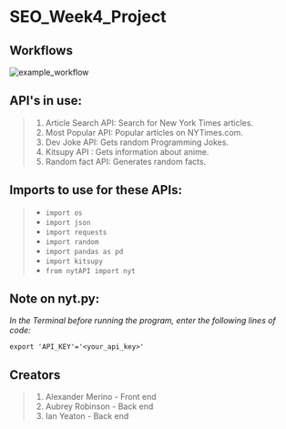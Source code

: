 # SEO_Week4_Project

## Workflows
![example_workflow](https://github.com/alexmerino13/SEO_Week4_Project/actions/workflows/lintntest.yaml/badge.svg?event=push)

## API's in use:
> 1. Article Search API: Search for New York Times articles.
> 2. Most Popular API:	Popular articles on NYTimes.com.
> 3. Dev Joke API: Gets random Programming Jokes.
> 4. Kitsupy API : Gets information about anime.
> 5. Random fact API: Generates random facts.

## Imports to use for these APIs:
>    * `import os`
>    * `import json`
>    * `import requests`
>    * `import random`
>    * `import pandas as pd`
>    * `import kitsupy`
>    * `from nytAPI import nyt`

## Note on nyt.py:
*In the Terminal before running the program, enter the following lines of code:*

    export 'API_KEY'='<your_api_key>'

## Creators
> 1. Alexander Merino - Front end
> 2. Aubrey Robinson - Back end
> 3. Ian Yeaton - Back end
